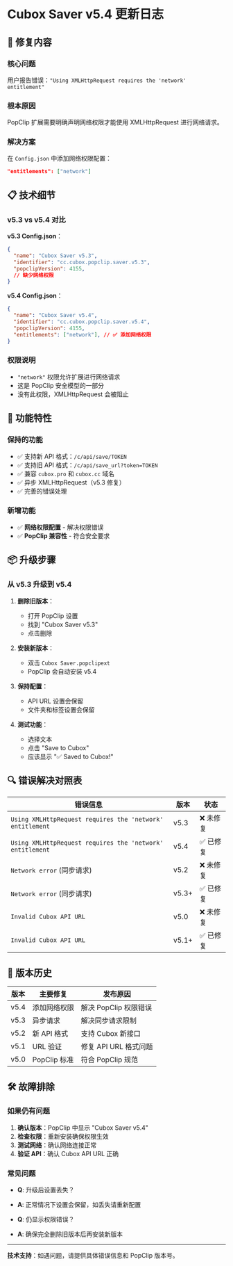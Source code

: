 # Cubox Saver v5.4 更新日志

## 🔧 修复内容

### 核心问题
用户报告错误：`"Using XMLHttpRequest requires the 'network' entitlement"`

### 根本原因
PopClip 扩展需要明确声明网络权限才能使用 XMLHttpRequest 进行网络请求。

### 解决方案
在 `Config.json` 中添加网络权限配置：
```json
"entitlements": ["network"]
```

## 📋 技术细节

### v5.3 vs v5.4 对比

**v5.3 Config.json**：
```json
{
  "name": "Cubox Saver v5.3",
  "identifier": "cc.cubox.popclip.saver.v5.3",
  "popclipVersion": 4155,
  // 缺少网络权限
}
```

**v5.4 Config.json**：
```json
{
  "name": "Cubox Saver v5.4",
  "identifier": "cc.cubox.popclip.saver.v5.4",
  "popclipVersion": 4155,
  "entitlements": ["network"], // ✅ 添加网络权限
}
```

### 权限说明
- `"network"` 权限允许扩展进行网络请求
- 这是 PopClip 安全模型的一部分
- 没有此权限，XMLHttpRequest 会被阻止

## 🚀 功能特性

### 保持的功能
- ✅ 支持新 API 格式：`/c/api/save/TOKEN`
- ✅ 支持旧 API 格式：`/c/api/save_url?token=TOKEN`
- ✅ 兼容 `cubox.pro` 和 `cubox.cc` 域名
- ✅ 异步 XMLHttpRequest（v5.3 修复）
- ✅ 完善的错误处理

### 新增功能
- ✅ **网络权限配置** - 解决权限错误
- ✅ **PopClip 兼容性** - 符合安全要求

## 📦 升级步骤

### 从 v5.3 升级到 v5.4
1. **删除旧版本**：
   - 打开 PopClip 设置
   - 找到 "Cubox Saver v5.3"
   - 点击删除

2. **安装新版本**：
   - 双击 `Cubox Saver.popclipext`
   - PopClip 会自动安装 v5.4

3. **保持配置**：
   - API URL 设置会保留
   - 文件夹和标签设置会保留

4. **测试功能**：
   - 选择文本
   - 点击 "Save to Cubox"
   - 应该显示 "✅ Saved to Cubox!"

## 🔍 错误解决对照表

| 错误信息 | 版本 | 状态 |
|---------|------|------|
| `Using XMLHttpRequest requires the 'network' entitlement` | v5.3 | ❌ 未修复 |
| `Using XMLHttpRequest requires the 'network' entitlement` | v5.4 | ✅ 已修复 |
| `Network error` (同步请求) | v5.2 | ❌ 未修复 |
| `Network error` (同步请求) | v5.3+ | ✅ 已修复 |
| `Invalid Cubox API URL` | v5.0 | ❌ 未修复 |
| `Invalid Cubox API URL` | v5.1+ | ✅ 已修复 |

## 🎯 版本历史

| 版本 | 主要修复 | 发布原因 |
|------|----------|----------|
| v5.4 | 添加网络权限 | 解决 PopClip 权限错误 |
| v5.3 | 异步请求 | 解决同步请求限制 |
| v5.2 | 新 API 格式 | 支持 Cubox 新接口 |
| v5.1 | URL 验证 | 修复 API URL 格式问题 |
| v5.0 | PopClip 标准 | 符合 PopClip 规范 |

## 🛠️ 故障排除

### 如果仍有问题
1. **确认版本**：PopClip 中显示 "Cubox Saver v5.4"
2. **检查权限**：重新安装确保权限生效
3. **测试网络**：确认网络连接正常
4. **验证 API**：确认 Cubox API URL 正确

### 常见问题
- **Q**: 升级后设置丢失？
- **A**: 正常情况下设置会保留，如丢失请重新配置

- **Q**: 仍显示权限错误？
- **A**: 确保完全删除旧版本后再安装新版本

---

**技术支持**：如遇问题，请提供具体错误信息和 PopClip 版本号。